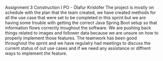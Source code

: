 Assignment 3 Construction I
PO - Ólafur Kristófer
The project is mostly on schedule with the plan that the team created, we have created methods for all the use case that were set to be completed in
this sprint but we are having some trouble with getting the correct Java Spring Boot setup so that information flows correctly troughout the software.
We are pushing back things related to images and follower data because we are unsure on how to properly implement those features. 
The teamwork has been good throughout the sprint and we have regulalry had meetings to discuss the current status of out use cases and if we need any 
assistance or diffrent ways to implement the feature.
